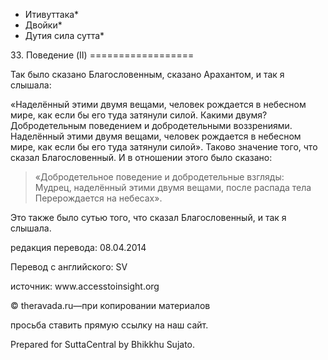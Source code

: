 * Итивуттака*
* Двойки*
* Дутия сила сутта*

33\. Поведение \(II\)
\=\=\=\=\=\=\=\=\=\=\=\=\=\=\=\=\=\=

Так было сказано Благословенным, сказано Арахантом, и так я слышала:

«Наделённый этими двумя вещами, человек рождается в небесном мире, как если бы его туда затянули силой\. Какими двумя? Добродетельным поведением и добродетельными воззрениями\. Наделённый этими двумя вещами, человек рождается в небесном мире, как если бы его туда затянули силой»\. Таково значение того, что сказал Благословенный\. И в отношении этого было сказано:

> «Добродетельное поведение и добродетельные взгляды:  
> Мудрец, наделённый этими двумя вещами, после распада тела  
> Перерождается на небесах»\.

Это также было сутью того, что сказал Благословенный, и так я слышала\.

редакция перевода: 08\.04\.2014

Перевод с английского: SV

источник: www\.accesstoinsight\.org

© theravada\.ru—при копировании материалов

просьба ставить прямую ссылку на наш сайт\.

Prepared for SuttaCentral by Bhikkhu Sujato\.